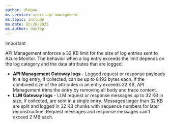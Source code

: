 ```yaml
---
author: dlepow
ms.service: azure-api-management
ms.topic: include
ms.date: 02/28/2025
ms.author: danlep
---
```


> [!IMPORTANT]
> API Management enforces a 32 KB limit for the size of log entries sent to Azure Monitor. The behavior when a log entry exceeds the limit depends on the log category and the data attributes that are logged:
> * **API Management Gateway logs** - Logged request or response payloads in a log entry, if collected, can be up to 8,192 bytes each. If the combined size of the attributes in an entry exceeds 32 KB, API Management trims the entry by removing all body and trace content. 
> * **LLM Gateway logs** - LLM request or response messages up to 32 KB in size, if collected, are sent in a single entry. Messages larger than 32 KB are split and logged in 32 KB chunks with sequence numbers for later reconstruction. Request messages and response messages can't exceed 2 MB each.